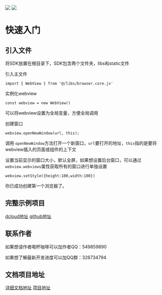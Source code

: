 ![](https://img.shields.io/badge/license-MIT-green)  ![](https://img.shields.io/badge/version-1.0.3-red)
# 快速入门

## 引入文件

将SDK放置在根目录下，SDK包含两个文件夹，libs和static文件

引入主文件
```
import { WebView } from '@/libs/browser.core.js'
```

实例化webview

```
const webview = new WebView()
```

可以将webview设置为全局变量，方便全局调用

创建窗口

```
webview.openNewWindow(url, this);
```

调用 ``` openNewWindow ```方法打开一个新窗口，``` url ```要打开的地址，``` this ```指的是要将webview插入的页面或组件的上下文

设置当前显示的窗口大小，默认全屏，如果想设置后台窗口，可以通过```webview.webviews```属性获取所有的窗口进行单独设置
``` 
webview.setStyle({height:100,width:100})

```
你已成功创建第一个浏览器了。

## 完整示例项目
[dcloud地址](https://ext.dcloud.net.cn/plugin?id=16594)
[github地址](https://github.com/SHEE94/UnibrowserScript3)

## 联系作者

 如果想请作者喝杯咖啡可以加作者QQ：549859890
 
 如果想了解最新开发进度可以加QQ群：326734794

## 文档项目地址
[详细文档地址](https://github.com/SHEE94/UnibrowserCore/wiki)
[项目地址](https://github.com/SHEE94/UnibrowserCore)